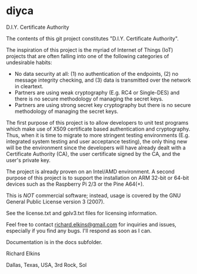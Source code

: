 # diyca
D.I.Y. Certificate Authority

The contents of this git project constitutes "D.I.Y. Certificate Authority".

The inspiration of this project is the myriad of Internet of Things (IoT) projects that are often falling into one of the following categories of undesirable habits:
* No data security at all: (1) no authentication of the endpoints, (2) no message integrity checking, and (3) data is transmitted over the network in cleartext.
* Partners are using weak cryptography (E.g. RC4 or Single-DES) and there is no secure methodology of managing the secret keys.
* Partners are using strong secret key cryptography but there is no secure methodology of managing the secret keys.

The first purpose of this project is to allow developers to unit test programs which make use of X509 certificate based authentication and cryptography.  Thus, when it is time to migrate to more stringent testing environments (E.g. integrated system testing and user acceptance testing), the only thing new will be the environment since the developers will have already dealt with a Certificate Authority (CA), the user certificate signed by the CA, and the user's private key.

The project is already proven on an Intel/AMD environment.  A second purpose of this project is to support the installation on ARM 32-bit or 64-bit devices such as the Raspberry Pi 2/3 or the Pine A64(+).

This is *NOT* commercial software; instead, usage is covered by the GNU General Public License version 3 (2007).

See the license.txt and gplv3.txt files for licensing information.

Feel free to contact richard.elkins@gmail.com for inquiries and issues, especially if you find any bugs.  I'll respond as soon as I can.

Documentation is in the docs subfolder.

Richard Elkins

Dallas, Texas, USA, 3rd Rock, Sol
